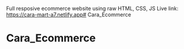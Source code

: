 Full resposive ecommerce website using raw HTML, CSS, JS
Live link: https://cara-mart-a7.netlify.app# Cara_Ecommerce
# Cara_Ecommerce
